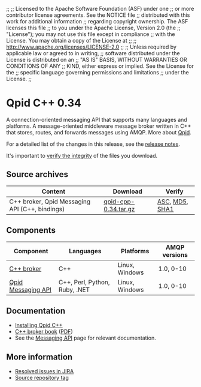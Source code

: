 ;;
;; Licensed to the Apache Software Foundation (ASF) under one
;; or more contributor license agreements.  See the NOTICE file
;; distributed with this work for additional information
;; regarding copyright ownership.  The ASF licenses this file
;; to you under the Apache License, Version 2.0 (the
;; "License"); you may not use this file except in compliance
;; with the License.  You may obtain a copy of the License at
;; 
;;   http://www.apache.org/licenses/LICENSE-2.0
;; 
;; Unless required by applicable law or agreed to in writing,
;; software distributed under the License is distributed on an
;; "AS IS" BASIS, WITHOUT WARRANTIES OR CONDITIONS OF ANY
;; KIND, either express or implied.  See the License for the
;; specific language governing permissions and limitations
;; under the License.
;;

<script type="text/javascript">
  _deferredFunctions.push(function() {
      if ("0.34" === "{{current_cpp_release}}") {
          _modifyCurrentReleaseLinks();
      }
  });
</script>

# Qpid C++ 0.34

A connection-oriented messaging API that supports many languages and
platforms. A message-oriented middleware message broker written in C++
that stores, routes, and forwards messages using AMQP. More about [Qpid]({{site_url}}/index.html).

For a detailed list of the changes in this release, see the [release
notes](release-notes.html).

It's important to [verify the
integrity]({{site_url}}/download.html#verify-what-you-download) of the
files you download.

## Source archives

| Content | Download | Verify |
| ------- | -------- | ------ |
| C++ broker, Qpid Messaging API (C++, bindings) | [qpid-cpp-0.34.tar.gz](http://archive.apache.org/dist/qpid/0.34/qpid-cpp-0.34.tar.gz) | [ASC](http://archive.apache.org/dist/qpid/0.34/qpid-cpp-0.34.tar.gz.asc), [MD5](http://archive.apache.org/dist/qpid/0.34/qpid-cpp-0.34.tar.gz.md5), [SHA1](http://archive.apache.org/dist/qpid/0.34/qpid-cpp-0.34.tar.gz.sha1) |

## Components

| Component | Languages | Platforms | AMQP versions |
| --------- | --------- | --------- | ------------- |
| [C++ broker]({{site_url}}/components/cpp-broker/index.html) | C++ | Linux, Windows | 1.0, 0-10 |
| [Qpid Messaging API]({{site_url}}/components/messaging-api/index.html) | C++, Perl, Python, Ruby, .NET | Linux, Windows | 1.0, 0-10 |

## Documentation

 - [Installing Qpid C++](http://svn.apache.org/repos/asf/qpid/tags/qpid-cpp-0.34/qpid/cpp/INSTALL)
 - [C++ broker book](cpp-broker/book/index.html) ([PDF](cpp-broker/cpp-broker-book.pdf))
 - See the [Messaging API]({{site_url}}/components/messaging-api/index.html#documentation) page for relevant documentation.

## More information

 - [Resolved issues in JIRA](https://issues.apache.org/jira/issues/?jql=project+%3D+QPID+AND+fixVersion+%3D+%27qpid-cpp-0.34%27+ORDER+BY+priority+DESC)
 - [Source repository tag](http://svn.apache.org/repos/asf/qpid/tags/qpid-cpp-0.34)